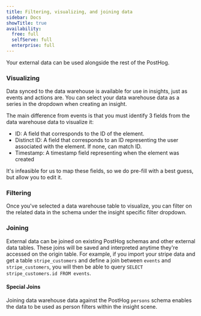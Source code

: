 ```yaml
---
title: Filtering, visualizing, and joining data
sidebar: Docs
showTitle: true
availability:
  free: full
  selfServe: full
  enterprise: full
---
```


Your external data can be used alongside the rest of the PostHog.

### Visualizing

Data synced to the data warehouse is available for use in insights, just as events and actions are. You can select your data warehouse data as a series in the dropdown when creating an insight.

The main difference from events is that you must identify 3 fields from the data warehouse data to visualize it:

 -  ID: A field that corresponds to the ID of the element. 
 - Distinct ID: A field that corresponds to an ID representing the user associated with the element. If none, can match ID.
 - Timestamp:  A timestamp field representing when the element was created
 
It's infeasible for us to map these fields, so we do pre-fill with a best guess, but allow you to edit it.

### Filtering

Once you've selected a data warehouse table to visualize, you can filter on the related data in the schema under the insight specific filter dropdown.

### Joining

External data can be joined on existing PostHog schemas and other external data tables. These joins will be saved and interpreted anytime they're accessed on the origin table. For example, if you import your stripe data and get a table `stripe_customers` and define a join between `events` and `stripe_customers`, you will then be able to query `SELECT stripe_customers.id FROM events`. 

#### Special Joins

Joining data warehouse data against the PostHog `persons` schema enables the data to be used as person filters within the insight scene. 


